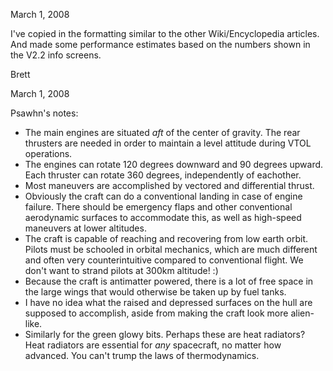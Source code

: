 March 1, 2008

I've copied in the formatting similar to the other Wiki/Encyclopedia
articles. And made some performance estimates based on the numbers shown
in the V2.2 info screens.

Brett

March 1, 2008

Psawhn's notes:

- The main engines are situated *aft* of the center of gravity. The rear
  thrusters are needed in order to maintain a level attitude during VTOL
  operations.
- The engines can rotate 120 degrees downward and 90 degrees upward.
  Each thruster can rotate 360 degrees, independently of eachother.
- Most maneuvers are accomplished by vectored and differential thrust.
- Obviously the craft can do a conventional landing in case of engine
  failure. There should be emergency flaps and other conventional
  aerodynamic surfaces to accommodate this, as well as high-speed
  maneuvers at lower altitudes.
- The craft is capable of reaching and recovering from low earth orbit.
  Pilots must be schooled in orbital mechanics, which are much different
  and often very counterintuitive compared to conventional flight. We
  don't want to strand pilots at 300km altitude! :)
- Because the craft is antimatter powered, there is a lot of free space
  in the large wings that would otherwise be taken up by fuel tanks.
- I have no idea what the raised and depressed surfaces on the hull are
  supposed to accomplish, aside from making the craft look more
  alien-like.
- Similarly for the green glowy bits. Perhaps these are heat radiators?
  Heat radiators are essential for *any* spacecraft, no matter how
  advanced. You can't trump the laws of thermodynamics.